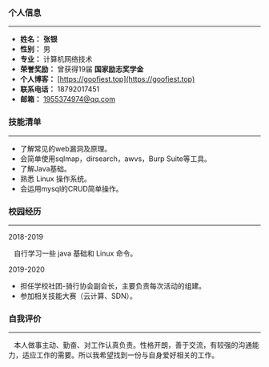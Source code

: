 ### 个人信息

***

* **姓名：** **张银**
* **性别：** 男
* **专业：** 计算机网络技术 
* **荣誉奖励：** 曾获得19届 **国家励志奖学金**
* **个人博客：** [https://goofiest.top](https://goofiest.top)
* **联系电话：** 18792017451
* **邮箱：** 1955374974@qq.com



### 技能清单

***

* 了解常见的web漏洞及原理。
* 会简单使用sqlmap，dirsearch，awvs，Burp Suite等工具。
* 了解Java基础。
* 熟悉 Linux 操作系统。
* 会运用mysql的CRUD简单操作。

### 校园经历

***

2018-2019

&ensp; 自行学习一些 java 基础和 Linux 命令。

2019-2020 

* 担任学校社团-骑行协会副会长，主要负责每次活动的组建。
* 参加相关技能大赛（云计算、SDN）。



### 自我评价

***

&ensp; 本人做事主动、勤奋、对工作认真负责。性格开朗，善于交流，有较强的沟通能力，适应工作的需要。所以我希望找到一份与自身爱好相关的工作。

